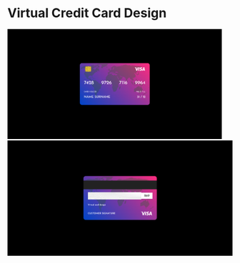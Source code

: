 # Virtual Credit Card Design

<img src="img/web.png" width="480">
<img src="img/web2.png" width="960">